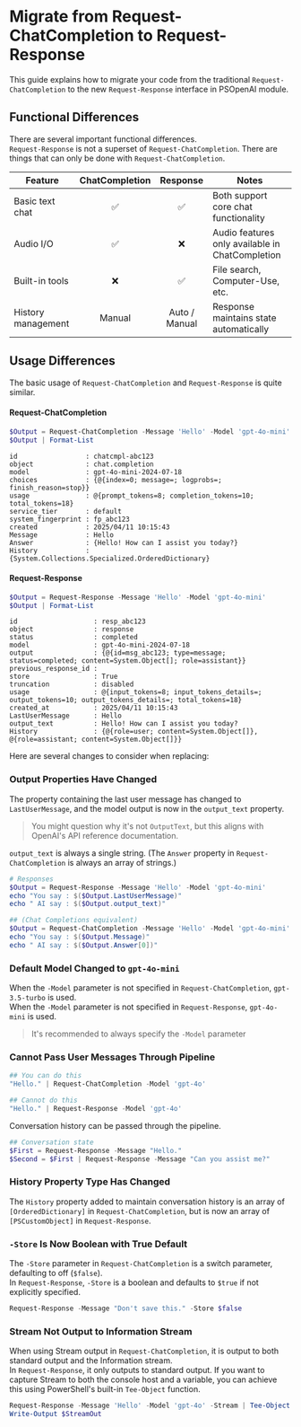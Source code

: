 # Migrate from Request-ChatCompletion to Request-Response

This guide explains how to migrate your code from the traditional `Request-ChatCompletion` to the new `Request-Response` interface in PSOpenAI module.

## Functional Differences

There are several important functional differences.  
`Request-Response` is not a superset of `Request-ChatCompletion`. There are things that can only be done with `Request-ChatCompletion`.

| Feature            | ChatCompletion |   Response    | Notes                                           |
| ------------------ | :------------: | :-----------: | ----------------------------------------------- |
| Basic text chat    |       ✅        |       ✅       | Both support core chat functionality            |
| Audio I/O          |       ✅        |       ❌       | Audio features only available in ChatCompletion |
| Built-in tools     |       ❌        |       ✅       | File search, Computer-Use, etc.                 |
| History management |     Manual     | Auto / Manual | Response maintains state automatically          |

## Usage Differences

The basic usage of `Request-ChatCompletion` and `Request-Response` is quite similar.

#### Request-ChatCompletion

```powershell
$Output = Request-ChatCompletion -Message 'Hello' -Model 'gpt-4o-mini'
$Output | Format-List
```
```
id                 : chatcmpl-abc123
object             : chat.completion
model              : gpt-4o-mini-2024-07-18
choices            : {@{index=0; message=; logprobs=; finish_reason=stop}}
usage              : @{prompt_tokens=8; completion_tokens=10; total_tokens=18}
service_tier       : default
system_fingerprint : fp_abc123
created            : 2025/04/11 10:15:43
Message            : Hello
Answer             : {Hello! How can I assist you today?}
History            : {System.Collections.Specialized.OrderedDictionary}
```

#### Request-Response

```powershell
$Output = Request-Response -Message 'Hello' -Model 'gpt-4o-mini'
$Output | Format-List
```
```
id                   : resp_abc123
object               : response
status               : completed
model                : gpt-4o-mini-2024-07-18
output               : {@{id=msg_abc123; type=message; status=completed; content=System.Object[]; role=assistant}}
previous_response_id : 
store                : True
truncation           : disabled
usage                : @{input_tokens=8; input_tokens_details=; output_tokens=10; output_tokens_details=; total_tokens=18}
created_at           : 2025/04/11 10:15:43
LastUserMessage      : Hello
output_text          : Hello! How can I assist you today?
History              : {@{role=user; content=System.Object[]}, @{role=assistant; content=System.Object[]}}
```

Here are several changes to consider when replacing:

### Output Properties Have Changed

The property containing the last user message has changed to `LastUserMessage`, and the model output is now in the `output_text` property.

> You might question why it's not `OutputText`, but this aligns with OpenAI's API reference documentation.

`output_text` is always a single string. (The `Answer` property in `Request-ChatCompletion` is always an array of strings.)

```powershell
# Responses
$Output = Request-Response -Message 'Hello' -Model 'gpt-4o-mini'
echo "You say : $($Output.LastUserMessage)"
echo " AI say : $($Output.output_text)"

## (Chat Completions equivalent)
$Output = Request-ChatCompletion -Message 'Hello' -Model 'gpt-4o-mini'
echo "You say : $($Output.Message)"
echo " AI say : $($Output.Answer[0])"
```

### Default Model Changed to `gpt-4o-mini`

When the `-Model` parameter is not specified in `Request-ChatCompletion`, `gpt-3.5-turbo` is used.  
When the `-Model` parameter is not specified in `Request-Response`, `gpt-4o-mini` is used.

> It's recommended to always specify the `-Model` parameter

### Cannot Pass User Messages Through Pipeline

```powershell
## You can do this
"Hello." | Request-ChatCompletion -Model 'gpt-4o'

## Cannot do this
"Hello." | Request-Response -Model 'gpt-4o'
```

Conversation history can be passed through the pipeline.

```powershell
## Conversation state
$First = Request-Response -Message "Hello."
$Second = $First | Request-Response -Message "Can you assist me?"
```

### History Property Type Has Changed

The `History` property added to maintain conversation history is an array of `[OrderedDictionary]` in `Request-ChatCompletion`, but is now an array of `[PSCustomObject]` in `Request-Response`.

### `-Store` Is Now Boolean with True Default

The `-Store` parameter in `Request-ChatCompletion` is a switch parameter, defaulting to off (`$false`).  
In `Request-Response`, `-Store` is a boolean and defaults to `$true` if not explicitly specified.

```powershell
Request-Response -Message "Don't save this." -Store $false
```

### Stream Not Output to Information Stream

When using Stream output in `Request-ChatCompletion`, it is output to both standard output and the Information stream.  
In `Request-Response`, it only outputs to standard output. If you want to capture Stream to both the console host and a variable, you can achieve this using PowerShell's built-in `Tee-Object` function.

```PowerShell
Request-Response -Message 'Hello' -Model 'gpt-4o' -Stream | Tee-Object -Variable StreamOut | Write-Host -NoNewLine
Write-Output $StreamOut
```
